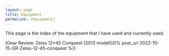 ```yaml
---
layout: page
title: Equipment
permalink: /Equipment/
---
```

This page is the index of the equipment that I have used and currently used. 

[Gear Review: Zeiss 12*45 Conquest (2013 model)]({% post_url 2022-10-15-GR-Zeiss-12-45-conquest %})